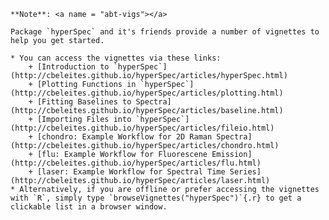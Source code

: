 
<!-- ======================================================================= -->
```{block, type="note-t", echo = TRUE}
**Note**: <a name = "abt-vigs"></a>

Package `hyperSpec` and it's friends provide a number of vignettes to help you get started.

* You can access the vignettes via these links:
    + [Introduction to `hyperSpec`](http://cbeleites.github.io/hyperSpec/articles/hyperSpec.html)
    + [Plotting Functions in `hyperSpec`](http://cbeleites.github.io/hyperSpec/articles/plotting.html)
    + [Fitting Baselines to Spectra](http://cbeleites.github.io/hyperSpec/articles/baseline.html)
    + [Importing Files into `hyperSpec`](http://cbeleites.github.io/hyperSpec/articles/fileio.html)
    + [chondro: Example Workflow for 2D Raman Spectra](http://cbeleites.github.io/hyperSpec/articles/chondro.html)
    + [flu: Example Workflow for Fluorescene Emission](http://cbeleites.github.io/hyperSpec/articles/flu.html)
    + [laser: Example Workflow for Spectral Time Series](http://cbeleites.github.io/hyperSpec/articles/laser.html)
* Alternatively, if you are offline or prefer accessing the vignettes with `R`, simply type `browseVignettes("hyperSpec")`{.r} to get a clickable list in a browser window.
```
<!-- ======================================================================= -->
